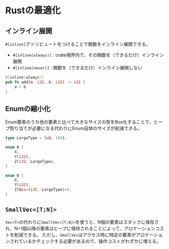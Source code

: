 # Rustの最適化

## インライン展開

`#[inline]`アトリビュートをつけることで関数をインライン展開できる。
- `#[inline(always)]` : crate境界内で、その関数を（できるだけ）インライン展開
- `#[inline(never)]` : 関数を（できるだけ）インライン展開しない

```rust
#[inline(always)]
pub fn add(a: i32, b: i32) -> i32 {
    a + b
}
```

## Enumの縮小化

Enum要素のうち他の要素と比べて大きなサイズの型をBox化することで、ヒープ割り当てが必要になる代わりにEnum自体のサイズが削減できる。

```rust
type LargeType = [u8; 100];

enum A {
    X,
    Y(i32),
    Z(i32, LargeType),
}

enum B {
    X,
    Y(i32),
    Z(Box<(i32, LargeType)>),
}
```

## `SmallVec<[T;N]>`
`Vec<T>`の代わりに`SmallVec<[T;N]>`を使うと、N個の要素はスタックに保存され、N+1個以降の要素はヒープに保持されることによって、アロケーションコストを削減できる。
ただし、`SmallVec`はアクセス時に特定の要素がアロケーションされているかチェックする必要があるので、操作コストがわずかに増える。

